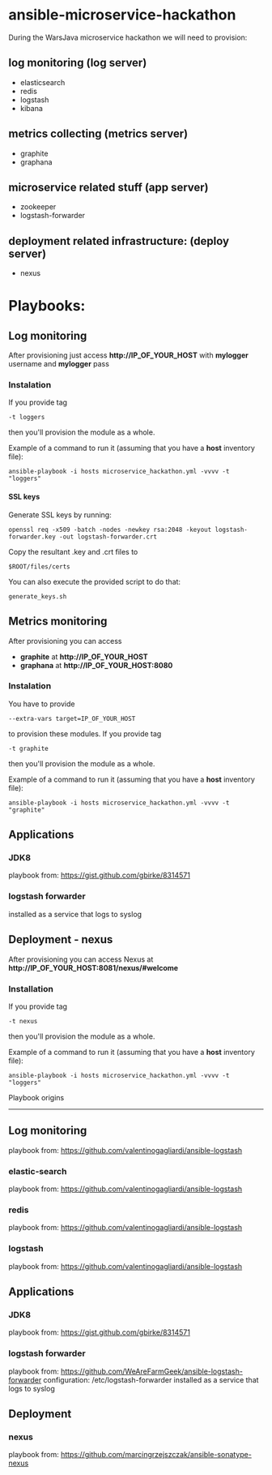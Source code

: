 ansible-microservice-hackathon
==============================

During the WarsJava microservice hackathon we will need to provision:

## log monitoring (log server)
- elasticsearch
- redis
- logstash
- kibana

## metrics collecting (metrics server)
- graphite
- graphana

## microservice related stuff (app server)
- zookeeper
- logstash-forwarder

## deployment related infrastructure: (deploy server)
- nexus

# Playbooks:

## Log monitoring

After provisioning just access __http://IP_OF_YOUR_HOST__ with __mylogger__ username and __mylogger__ pass

### Instalation

If you provide tag 

```
-t loggers 
```
then you'll provision the module as a whole.

Example of a command to run it (assuming that you have a __host__ inventory file):

```
ansible-playbook -i hosts microservice_hackathon.yml -vvvv -t "loggers"
```

#### SSL keys
Generate SSL keys by running:

```
openssl req -x509 -batch -nodes -newkey rsa:2048 -keyout logstash-forwarder.key -out logstash-forwarder.crt
```

Copy the resultant .key and .crt files to 

```
$ROOT/files/certs

```
You can also execute the provided script to do that:

```
generate_keys.sh
```

## Metrics monitoring

After provisioning you can access
- __graphite__ at __http://IP_OF_YOUR_HOST__
- __graphana__ at __http://IP_OF_YOUR_HOST:8080__

### Instalation
You have to provide 

```
--extra-vars target=IP_OF_YOUR_HOST 
```

to provision these modules. If you provide tag 

```
-t graphite 
```
then you'll provision the module as a whole.

Example of a command to run it (assuming that you have a __host__ inventory file):

```
ansible-playbook -i hosts microservice_hackathon.yml -vvvv -t "graphite"
```

## Applications

### JDK8
playbook from: https://gist.github.com/gbirke/8314571

### logstash forwarder
installed as a service that logs to syslog

## Deployment - nexus

After provisioning you can access Nexus at __http://IP_OF_YOUR_HOST:8081/nexus/#welcome__

### Installation

If you provide tag 

```
-t nexus 
```
then you'll provision the module as a whole.

Example of a command to run it (assuming that you have a __host__ inventory file):

```
ansible-playbook -i hosts microservice_hackathon.yml -vvvv -t "loggers"
```


Playbook origins
_____________________________

## Log monitoring

playbook from: https://github.com/valentinogagliardi/ansible-logstash

### elastic-search
playbook from: https://github.com/valentinogagliardi/ansible-logstash

### redis
playbook from: https://github.com/valentinogagliardi/ansible-logstash

### logstash
playbook from: https://github.com/valentinogagliardi/ansible-logstash

## Applications

### JDK8
playbook from: https://gist.github.com/gbirke/8314571

### logstash forwarder
playbook from: https://github.com/WeAreFarmGeek/ansible-logstash-forwarder
configuration: /etc/logstash-forwarder
installed as a service that logs to syslog

## Deployment

### nexus
playbook from: https://github.com/marcingrzejszczak/ansible-sonatype-nexus
